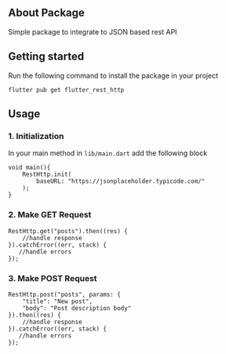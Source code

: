 ## About Package

Simple package to integrate to JSON based rest API

## Getting started

Run the following command to install the package in your project

```
flutter pub get flutter_rest_http
```

## Usage

### 1. Initialization

In your main method in `lib/main.dart` add the following block

```
void main(){
    RestHttp.init(
        baseURL: "https://jsonplaceholder.typicode.com/"
    );
}

```

### 2. Make GET Request

```
RestHttp.get("posts").then((res) {
    //handle response
}).catchError((err, stack) {
   //handle errors
});
```

### 3. Make POST Request

```
RestHttp.post("posts", params: {
    "title": "New post",
    "body": "Post description body"
}).then((res) {
    //handle response
}).catchError((err, stack) {
   //handle errors
});
```
